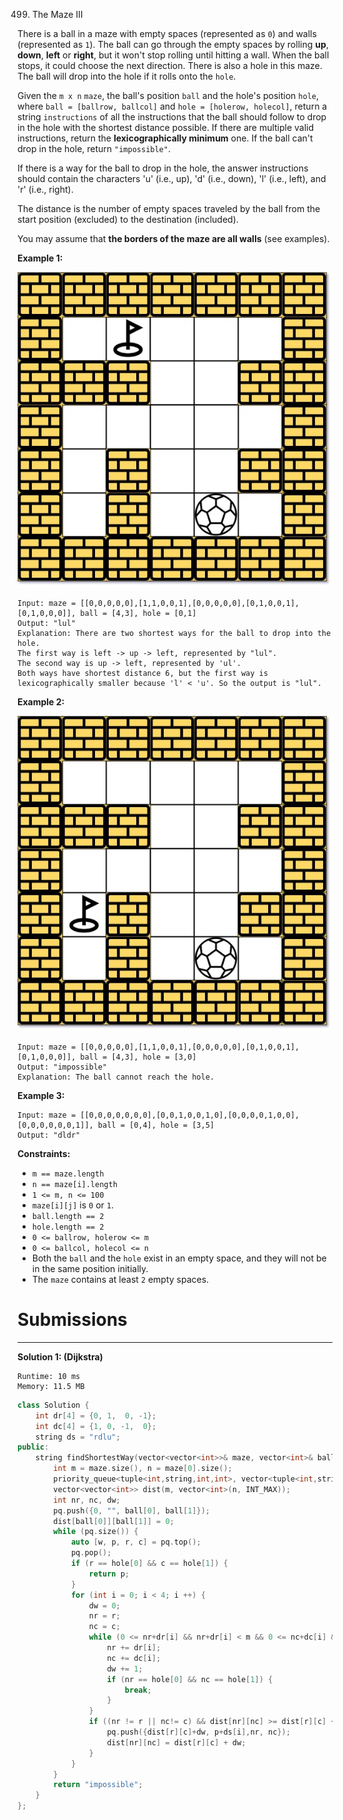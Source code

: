 499. The Maze III

There is a ball in a maze with empty spaces (represented as `0`) and walls (represented as `1`). The ball can go through the empty spaces by rolling **up**, **down**, **left** or **right**, but it won't stop rolling until hitting a wall. When the ball stops, it could choose the next direction. There is also a hole in this maze. The ball will drop into the hole if it rolls onto the `hole`.

Given the `m x n` `maze`, the ball's position `ball` and the hole's position `hole`, where `ball = [ballrow, ballcol]` and `hole = [holerow, holecol]`, return a string `instructions` of all the instructions that the ball should follow to drop in the hole with the shortest distance possible. If there are multiple valid instructions, return the **lexicographically minimum** one. If the ball can't drop in the hole, return `"impossible"`.

If there is a way for the ball to drop in the hole, the answer instructions should contain the characters 'u' (i.e., up), 'd' (i.e., down), 'l' (i.e., left), and 'r' (i.e., right).

The distance is the number of empty spaces traveled by the ball from the start position (excluded) to the destination (included).

You may assume that **the borders of the maze are all walls** (see examples).

 

**Example 1:**

![499_maze3-1-grid.jpg](img/499_maze3-1-grid.jpg)
```
Input: maze = [[0,0,0,0,0],[1,1,0,0,1],[0,0,0,0,0],[0,1,0,0,1],[0,1,0,0,0]], ball = [4,3], hole = [0,1]
Output: "lul"
Explanation: There are two shortest ways for the ball to drop into the hole.
The first way is left -> up -> left, represented by "lul".
The second way is up -> left, represented by 'ul'.
Both ways have shortest distance 6, but the first way is lexicographically smaller because 'l' < 'u'. So the output is "lul".
```

**Example 2:**

![499_maze3-2-grid.jpg](img/499_maze3-2-grid.jpg)
```
Input: maze = [[0,0,0,0,0],[1,1,0,0,1],[0,0,0,0,0],[0,1,0,0,1],[0,1,0,0,0]], ball = [4,3], hole = [3,0]
Output: "impossible"
Explanation: The ball cannot reach the hole.
```

**Example 3:**
```
Input: maze = [[0,0,0,0,0,0,0],[0,0,1,0,0,1,0],[0,0,0,0,1,0,0],[0,0,0,0,0,0,1]], ball = [0,4], hole = [3,5]
Output: "dldr"
```

**Constraints:**

* `m == maze.length`
* `n == maze[i].length`
* `1 <= m, n <= 100`
* `maze[i][j]` is `0` or `1`.
* `ball.length == 2`
* `hole.length == 2`
* `0 <= ballrow, holerow <= m`
* `0 <= ballcol, holecol <= n`
* Both the `ball` and the `hole` exist in an empty space, and they will not be in the same position initially.
* The `maze` contains at least `2` empty spaces.

# Submissions
---
**Solution 1: (Dijkstra)**
```
Runtime: 10 ms
Memory: 11.5 MB
```
```c++
class Solution {
    int dr[4] = {0, 1,  0, -1};
    int dc[4] = {1, 0, -1,  0};
    string ds = "rdlu";
public:
    string findShortestWay(vector<vector<int>>& maze, vector<int>& ball, vector<int>& hole) {
        int m = maze.size(), n = maze[0].size();
        priority_queue<tuple<int,string,int,int>, vector<tuple<int,string,int,int>>, greater<tuple<int,string,int,int>>> pq;
        vector<vector<int>> dist(m, vector<int>(n, INT_MAX));
        int nr, nc, dw;
        pq.push({0, "", ball[0], ball[1]});
        dist[ball[0]][ball[1]] = 0;
        while (pq.size()) {
            auto [w, p, r, c] = pq.top();
            pq.pop();
            if (r == hole[0] && c == hole[1]) {
                return p;
            }
            for (int i = 0; i < 4; i ++) {
                dw = 0;
                nr = r;
                nc = c;
                while (0 <= nr+dr[i] && nr+dr[i] < m && 0 <= nc+dc[i] && nc+dc[i] < n && maze[nr+dr[i]][nc+dc[i]] == 0) {
                    nr += dr[i];
                    nc += dc[i];
                    dw += 1;
                    if (nr == hole[0] && nc == hole[1]) {
                        break;
                    }
                }
                if ((nr != r || nc!= c) && dist[nr][nc] >= dist[r][c] + dw) {
                    pq.push({dist[r][c]+dw, p+ds[i],nr, nc});
                    dist[nr][nc] = dist[r][c] + dw;
                }
            }
        }
        return "impossible";
    }
};
```
